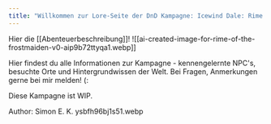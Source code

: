 ```yaml
---
title: "Willkommen zur Lore-Seite der DnD Kampagne: Icewind Dale: Rime of the Frostmaiden!"
---
```

Hier die [[Abenteuerbeschreibung]]!
![[ai-created-image-for-rime-of-the-frostmaiden-v0-aip9b72ttyqa1.webp]]

Hier findest du alle Informationen zur Kampagne - kennengelernte NPC's, besuchte Orte und Hintergrundwissen der Welt. Bei Fragen, Anmerkungen gerne bei mir melden! (:

Diese Kampagne ist WIP.

Author: Simon E. K.
ysbfh96bj1s51.webp


<html> <head> <title>Zoomable Image Map</title> <link rel="stylesheet" href="https://unpkg.com/leaflet/dist/leaflet.css" /> <script src="https://unpkg.com/leaflet/dist/leaflet.js"></script> <style> #map { width: 100%; height: 400px; } </style> </head> <body> <div id="map"></div> <script> var map = L.map('map', {minZoom: 1, maxZoom: 4, center: [0, 0], zoom: 1, crs: L.CRS.Simple}); var bounds = [[0,0], [1000,1000]]; L.imageOverlay('ysbfh96bj1s51.webp', bounds).addTo(map); map.fitBounds(bounds); </script> </body> </html>








